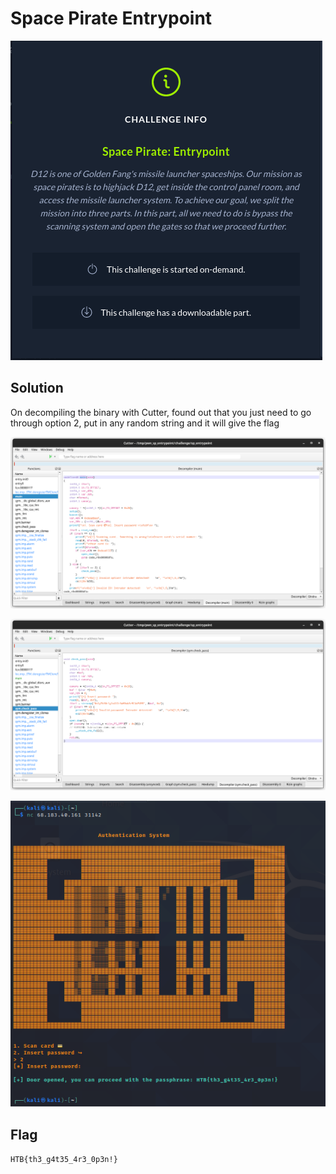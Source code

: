 # Space Pirate Entrypoint

![](Pasted%20image%2020220514215600.png)

## Solution 

On decompiling the binary with Cutter, found out that you just need to go through option 2, put in any random string and it will give the flag

![](Pasted%20image%2020220514215832.png)

![](Pasted%20image%2020220514215819.png)

![](Pasted%20image%2020220514215516.png)

## Flag

`HTB{th3_g4t35_4r3_0p3n!}`